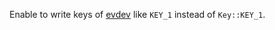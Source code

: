 Enable to write keys of [evdev](https://crates.io/crates/evdev) like `KEY_1` instead of `Key::KEY_1`.